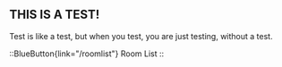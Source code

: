 ## THIS IS A TEST!

Test is like a test, but when you test, you are just testing, without a test.

::BlueButton{link="/roomlist"}
Room List
::